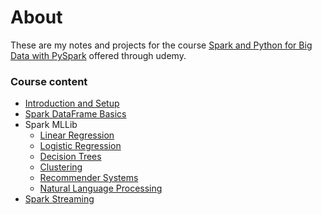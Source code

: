 # About

These are my notes and projects for the course [Spark and Python for Big Data with PySpark](https://www.udemy.com/course/spark-and-python-for-big-data-with-pyspark/) offered through udemy.

### Course content

- [Introduction and Setup](introduction.md)
- [Spark DataFrame Basics](dataframe_project.ipynb)
- Spark MLLib
  - [Linear Regression](linear_regression_project.ipynb)
  - [Logistic Regression](logistic_regression_project.ipynb)
  - [Decision Trees](tree_methods_project.ipynb)
  - [Clustering](clustering_project.ipynb)
  - [Recommender Systems](recommender_system.md)
  - [Natural Language Processing](NLP_project.ipynb)
- [Spark Streaming](spark_streaming.md)
